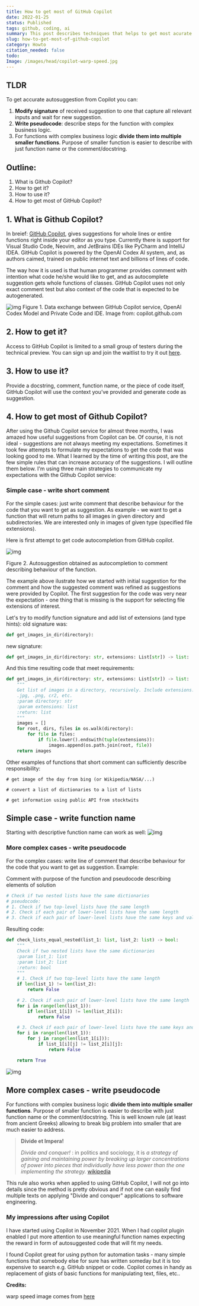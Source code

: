 ```yaml
---
title: How to get most of GitHub Copilot
date: 2022-01-25
status: Published
tags: github, coding, ai
summary: This post describes techniques that helps to get most acurate suggestions from the GitHub Copilot "Your AI pair programmer". For those who never heard of Copilot there is short introduction, if you already know Copilot - you can jup directly to section 4: "How to get most of GitHub Copilot".
slug: how-to-get-most-of-github-copilot
category: Howto
citation_needed: false
todo:
Image: /images/head/copilot-warp-speed.jpg
---
```




## TLDR
To get accurate autosuggestion from Copilot you can:

1. **Modify signature** of received suggestion to one that capture all relevant inputs and wait for new suggestion.
2. **Write pseudocode**: describe steps for the function with complex business logic.
3. For functions with complex business logic **divide them into multiple smaller functions**. Purpose of smaller function is easier to describe with just function name or the comment/docstring.

## Outline:

1. What is Github Copilot?
2. How to get it?
3. How to use it?
4. How to get most of GitHub Copilot?



## 1. What is Github Copilot?
In breief: [GitHub Copilot](https://copilot.github.com/), gives suggestions for whole lines or entire functions right inside your editor as you type. Currently there is support for Visual Studio Code, Neovim, and JetBrains IDEs like PyCharm and IntelliJ IDEA.
GitHub Copilot is powered by the OpenAI Codex AI system, and, as authors caimed, trained on public internet text and billions of lines of code.

The way how it is used is that human programmer provides comment with intention what code he/she would like to get, and as autocomplete suggestion gets whole functions of classes. GitHub Copilot uses not only exact comment test but also context of the code that is expected to be autogenerated.

![img](https://copilot.github.com/diagram.png)
Figure 1. Data exchange between GitHub Copilot service, OpenAI Codex Model and Private Code and IDE. Image from: copilot.github.com

## 2. How to get it?
Access to GitHub Copilot is limited to a small group of testers during the technical preview. You can sign up and join the waitlist to try it out [here](https://github.com/features/copilot/signup).

## 3. How to use it?
Provide a docstring, comment, function name, or the piece of code itself, GitHub Copilot will use the context you’ve provided and generate code as suggestion.

## 4. How to get most of Github Copilot?
After using the Github Copilot service for almost three months, I was amazed how useful suggestions from Copilot can be. Of course, it is not ideal - suggestions are not always meeting my expectations. Sometimes it took few attempts to formulate my expectations to get the code that was looking good to me.
What I learned by the time of writing this post, are the few simple rules that can increase accuracy of the suggestions. I will outline them below. I'm using three main strategies to communicate my expectations with the Github Copilot service:

### Simple case - write short comment

For the simple cases: just write  comment that describe behaviour for the code that you want to get as suggestion.
As example - we want to get a function that will return paths to all images in given directory and subdirectories. We are interested only in images of given type (specified file extensions).

Here is first attempt to get code autocompletion from GitHub copilot.

 ![img](../images/copilot/copilot_1.gif)

Figure 2. Autosuggestion obtained as autocompletion to comment describing behaviour of the function.

The example above ilustrate how we started with initial suggestion for the comment and how the suggested  comment was refined as suggestions were provided by Copilot. The first suggestion for the code was very near the expectation - one thing that is missing is the support for selecting file extensions of interest.

Let's try to modify function signature and add list of extensions (and type hints):
old signature was:

```python
def get_images_in_dir(directory):
```
new signature:
```python
def get_images_in_dir(directory: str, extensions: List[str]) -> list:
```

And this time resulting code that meet requirements:
```python
def get_images_in_dir(directory: str, extensions: List[str]) -> list:
    """
    Get list of images in a directory, recursively. Include extensions:
    .jpg, .png, cr2, etc.
    :param directory: str
    :param extensions: list
    :return: list
    """
    images = []
    for root, dirs, files in os.walk(directory):
        for file in files:
            if file.lower().endswith(tuple(extensions)):
                images.append(os.path.join(root, file))
    return images
```



Other examples of functions that short comment can sufficiently describe responsibility:

```
# get image of the day from bing (or Wikipedia/NASA/...)

# convert a list of dictionaries to a list of lists

# get information using public API from stocktwits
```



## Simple case - write function name

Starting with descriptive function name can work as well:
 ![img](../images/copilot/copilot_2.gif)





### More complex cases - write pseudocode

For the complex cases: write line of comment that describe behaviour for the code that you want to get as suggestion.
Example:

Comment with purpose of the function and pseudocode describing elements of solution
```python
# Check if two nested lists have the same dictionaries
# pseudocode:
# 1. Check if two top-level lists have the same length
# 2. Check if each pair of lower-level lists have the same length
# 3. Check if each pair of lower-level lists have the same keys and values
```


Resulting code:
```python
def check_lists_equal_nested(list_1: list, list_2: list) -> bool:
    """
    Check if two nested lists have the same dictionaries
    :param list_1: list
    :param list_2: list
    :return: bool
    """
    # 1. Check if two top-level lists have the same length
    if len(list_1) != len(list_2):
        return False

    # 2. Check if each pair of lower-level lists have the same length
    for i in range(len(list_1)):
        if len(list_1[i]) != len(list_2[i]):
            return False

    # 3. Check if each pair of lower-level lists have the same keys and values
    for i in range(len(list_1)):
        for j in range(len(list_1[i])):
            if list_1[i][j] != list_2[i][j]:
                return False

    return True
```
 ![img](../images/copilot/copilot_1.gif)

## More complex cases - write pseudocode

For functions with complex business logic **divide them into multiple smaller functions**. Purpose of smaller function is easier to describe with just function name or the comment/docstring. This is well known rule (at least from ancient Greeks) allowing to break big problem into smaller that are much easier to address.

> **Divide et Impera!**
>
> *Divide and conquer!* : in politics and sociology, it is *a strategy of gaining and maintaining power by breaking up larger concentrations of power into pieces that individually have less power than the one implementing the strategy.* [wikipedia](https://en.wikipedia.org/wiki/Divide_and_rule)

This rule also works when applied to using GitHub Copilot, I will not go into details since the method is pretty obvious and if not one can easily find multiple texts on applying "Divide and conquer" applications to software engineering.



### My impressions after using Copilot

I have started using Copilot in November 2021. When I had copilot plugin enabled I put more attention to use meaningful function names expecting the reward in form of autosuggested code that will fit my needs.

I found Copilot great for using python for automation tasks - many simple functions that somebody else for sure has written someday but it is too expensive to search e.g. GitHub snippet or code. Copilot comes in handy as replacement of gists of basic functions for manipulating text, files, etc..



**Credits:**

warp speed image comes from [here](https://videohive.net/item/warp-speed-effect-v10/47100)
